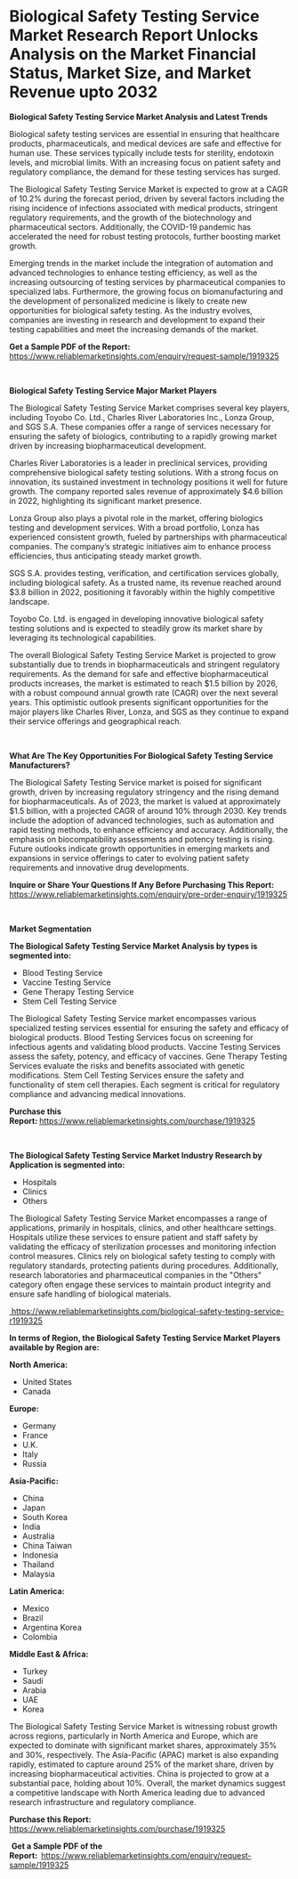 <p><h1>Biological Safety Testing Service Market Research Report Unlocks Analysis on the Market Financial Status, Market Size, and Market Revenue upto 2032</h1></p><p><strong>Biological Safety Testing Service Market Analysis and Latest Trends</strong></p>
<p><p>Biological safety testing services are essential in ensuring that healthcare products, pharmaceuticals, and medical devices are safe and effective for human use. These services typically include tests for sterility, endotoxin levels, and microbial limits. With an increasing focus on patient safety and regulatory compliance, the demand for these testing services has surged.</p><p>The Biological Safety Testing Service Market is expected to grow at a CAGR of 10.2% during the forecast period, driven by several factors including the rising incidence of infections associated with medical products, stringent regulatory requirements, and the growth of the biotechnology and pharmaceutical sectors. Additionally, the COVID-19 pandemic has accelerated the need for robust testing protocols, further boosting market growth.</p><p>Emerging trends in the market include the integration of automation and advanced technologies to enhance testing efficiency, as well as the increasing outsourcing of testing services by pharmaceutical companies to specialized labs. Furthermore, the growing focus on biomanufacturing and the development of personalized medicine is likely to create new opportunities for biological safety testing. As the industry evolves, companies are investing in research and development to expand their testing capabilities and meet the increasing demands of the market.</p></p>
<p><strong>Get a Sample PDF of the Report:&nbsp;</strong> <a href="https://www.reliablemarketinsights.com/enquiry/request-sample/1919325?utm_campaign=2624&utm_medium=2&utm_source=Github&utm_content=ia&utm_term=13042025&utm_id=biological-safety-testing-service">https://www.reliablemarketinsights.com/enquiry/request-sample/1919325</a></p>
<p>&nbsp;</p>
<p><strong>Biological Safety Testing Service Major Market Players</strong></p>
<p><p>The Biological Safety Testing Service Market comprises several key players, including Toyobo Co. Ltd., Charles River Laboratories Inc., Lonza Group, and SGS S.A. These companies offer a range of services necessary for ensuring the safety of biologics, contributing to a rapidly growing market driven by increasing biopharmaceutical development.</p><p>Charles River Laboratories is a leader in preclinical services, providing comprehensive biological safety testing solutions. With a strong focus on innovation, its sustained investment in technology positions it well for future growth. The company reported sales revenue of approximately $4.6 billion in 2022, highlighting its significant market presence.</p><p>Lonza Group also plays a pivotal role in the market, offering biologics testing and development services. With a broad portfolio, Lonza has experienced consistent growth, fueled by partnerships with pharmaceutical companies. The company’s strategic initiatives aim to enhance process efficiencies, thus anticipating steady market growth.</p><p>SGS S.A. provides testing, verification, and certification services globally, including biological safety. As a trusted name, its revenue reached around $3.8 billion in 2022, positioning it favorably within the highly competitive landscape.</p><p>Toyobo Co. Ltd. is engaged in developing innovative biological safety testing solutions and is expected to steadily grow its market share by leveraging its technological capabilities.</p><p>The overall Biological Safety Testing Service Market is projected to grow substantially due to trends in biopharmaceuticals and stringent regulatory requirements. As the demand for safe and effective biopharmaceutical products increases, the market is estimated to reach $1.5 billion by 2026, with a robust compound annual growth rate (CAGR) over the next several years. This optimistic outlook presents significant opportunities for the major players like Charles River, Lonza, and SGS as they continue to expand their service offerings and geographical reach.</p></p>
<p>&nbsp;</p>
<p><strong>What Are The Key Opportunities For Biological Safety Testing Service Manufacturers?</strong></p>
<p><p>The Biological Safety Testing Service market is poised for significant growth, driven by increasing regulatory stringency and the rising demand for biopharmaceuticals. As of 2023, the market is valued at approximately $1.5 billion, with a projected CAGR of around 10% through 2030. Key trends include the adoption of advanced technologies, such as automation and rapid testing methods, to enhance efficiency and accuracy. Additionally, the emphasis on biocompatibility assessments and potency testing is rising. Future outlooks indicate growth opportunities in emerging markets and expansions in service offerings to cater to evolving patient safety requirements and innovative drug developments.</p></p>
<p><strong>Inquire or Share Your Questions If Any Before Purchasing This Report:</strong> <a href="https://www.reliablemarketinsights.com/enquiry/pre-order-enquiry/1919325?utm_campaign=2624&utm_medium=2&utm_source=Github&utm_content=ia&utm_term=13042025&utm_id=biological-safety-testing-service">https://www.reliablemarketinsights.com/enquiry/pre-order-enquiry/1919325</a></p>
<p>&nbsp;</p>
<p><strong>Market Segmentation</strong></p>
<p><strong>The Biological Safety Testing Service Market Analysis by types is segmented into:</strong></p>
<p><ul><li>Blood Testing Service</li><li>Vaccine Testing Service</li><li>Gene Therapy Testing Service</li><li>Stem Cell Testing Service</li></ul></p>
<p><p>The Biological Safety Testing Service market encompasses various specialized testing services essential for ensuring the safety and efficacy of biological products. Blood Testing Services focus on screening for infectious agents and validating blood products. Vaccine Testing Services assess the safety, potency, and efficacy of vaccines. Gene Therapy Testing Services evaluate the risks and benefits associated with genetic modifications. Stem Cell Testing Services ensure the safety and functionality of stem cell therapies. Each segment is critical for regulatory compliance and advancing medical innovations.</p></p>
<p><strong>Purchase this Report:&nbsp;</strong><a href="https://www.reliablemarketinsights.com/purchase/1919325?utm_campaign=2624&utm_medium=2&utm_source=Github&utm_content=ia&utm_term=13042025&utm_id=biological-safety-testing-service">https://www.reliablemarketinsights.com/purchase/1919325</a></p>
<p>&nbsp;</p>
<p><strong>The Biological Safety Testing Service Market Industry Research by Application is segmented into:</strong></p>
<p><ul><li>Hospitals</li><li>Clinics</li><li>Others</li></ul></p>
<p><p>The Biological Safety Testing Service Market encompasses a range of applications, primarily in hospitals, clinics, and other healthcare settings. Hospitals utilize these services to ensure patient and staff safety by validating the efficacy of sterilization processes and monitoring infection control measures. Clinics rely on biological safety testing to comply with regulatory standards, protecting patients during procedures. Additionally, research laboratories and pharmaceutical companies in the "Others" category often engage these services to maintain product integrity and ensure safe handling of biological materials.</p></p>
<p><a href="https://www.reliablemarketinsights.com/biological-safety-testing-service-r1919325?utm_campaign=2624&utm_medium=2&utm_source=Github&utm_content=ia&utm_term=13042025&utm_id=biological-safety-testing-service">&nbsp;https://www.reliablemarketinsights.com/biological-safety-testing-service-r1919325</a></p>
<p><strong>In terms of Region, the Biological Safety Testing Service Market Players available by Region are:</strong></p>
<p>
    <p> <strong> North America: </strong>
        <ul>
            <li>United States</li>
            <li>Canada</li>
        </ul>
        </p> 
    <p> <strong> Europe: </strong>
        <ul>
            <li>Germany</li>
            <li>France</li>
            <li>U.K.</li>
            <li>Italy</li>
            <li>Russia</li>
        </ul>
        </p> 
    <p> <strong> Asia-Pacific: </strong>
        <ul>
            <li>China</li>
            <li>Japan</li>
            <li>South Korea</li>
            <li>India</li>
            <li>Australia</li>
            <li>China Taiwan</li>
            <li>Indonesia</li>
            <li>Thailand</li>
            <li>Malaysia</li>
        </ul>
        </p> 
    <p> <strong> Latin America: </strong>
        <ul>
            <li>Mexico</li>
            <li>Brazil</li>
            <li>Argentina Korea</li>
            <li>Colombia</li>
        </ul>
        </p> 
    <p> <strong> Middle East & Africa: </strong>
        <ul>
            <li>Turkey</li>
            <li>Saudi</li>
            <li>Arabia</li>
            <li>UAE</li>
            <li>Korea</li>
        </ul>
    </p>
    </p>
<p><p>The Biological Safety Testing Service Market is witnessing robust growth across regions, particularly in North America and Europe, which are expected to dominate with significant market shares, approximately 35% and 30%, respectively. The Asia-Pacific (APAC) market is also expanding rapidly, estimated to capture around 25% of the market share, driven by increasing biopharmaceutical activities. China is projected to grow at a substantial pace, holding about 10%. Overall, the market dynamics suggest a competitive landscape with North America leading due to advanced research infrastructure and regulatory compliance.</p></p>
<p><strong>Purchase this Report: </strong><a href="https://www.reliablemarketinsights.com/purchase/1919325?utm_campaign=2624&utm_medium=2&utm_source=Github&utm_content=ia&utm_term=13042025&utm_id=biological-safety-testing-service">https://www.reliablemarketinsights.com/purchase/1919325</a></p>
<p>&nbsp;<strong>Get a Sample PDF of the Report:&nbsp;&nbsp;</strong><a href="https://www.reliablemarketinsights.com/enquiry/request-sample/1919325?utm_campaign=2624&utm_medium=2&utm_source=Github&utm_content=ia&utm_term=13042025&utm_id=biological-safety-testing-service">https://www.reliablemarketinsights.com/enquiry/request-sample/1919325</a></p>
<p><strong></strong></p>
<p><p></p><p></p><p></p></p>